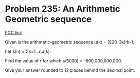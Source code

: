 # Problem 235: An Arithmetic Geometric sequence

[FCC link](https://www.freecodecamp.org/learn/coding-interview-prep/project-euler/problem-235-an-arithmetic-geometric-sequence)

Given is the arithmetic-geometric sequence u(k) = (900-3k)rk-1.

Let s(n) = Σk=1...nu(k).

Find the value of r for which s(5000) = -600,000,000,000.

Give your answer rounded to 12 places behind the decimal point.
